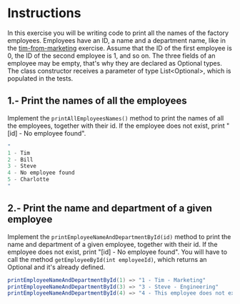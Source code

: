 # Instructions

In this exercise you will be writing code to print all the names of the factory employees.
Employees have an ID, a name and a department name, like in the [tim-from-marketing](/exercises/concept/tim-from-marketing) exercise. 
Assume that the ID of the first employee is 0, the ID of the second employee is 1, and so on. The three fields of an employee may be empty, that's why they are declared as Optional<T> types.
The class constructor receives a parameter of type List<Optional<Employee>>, which is populated in the tests.

## 1.- Print the names of all the employees

Implement the `printAllEmployeesNames()` method to print the names of all the employees, together with their id. If the employee does not exist, print "[id] - No employee found".

```java
"
1 - Tim
2 - Bill
3 - Steve
4 - No employee found
5 - Charlotte
"
```

## 2.- Print the name and department of a given employee

Implement the `printEmployeeNameAndDepartmentById(id)` method to print the name and department of a given employee, together with their id. If the employee does not exist, print "[id] - No employee found". You will have to call the method `getEmployeeById(int employeeId)`, which returns an Optional<Employee> and it's already defined.

```java
printEmployeeNameAndDepartmentById(1) => "1 - Tim - Marketing"
printEmployeeNameAndDepartmentById(3) => "3 - Steve - Engineering"
printEmployeeNameAndDepartmentById(4) => "4 - This employee does not exist"
```
